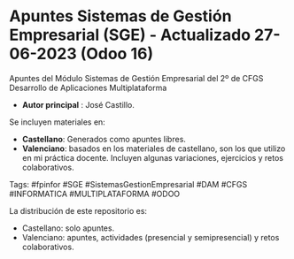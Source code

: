 # Apuntes Sistemas de Gestión Empresarial (SGE) - Actualizado 27-06-2023 (Odoo 16)
Apuntes del Módulo Sistemas de Gestión Empresarial del 2º de CFGS Desarrollo de Aplicaciones Multiplataforma

- **Autor principal** : José Castillo.

Se incluyen materiales en:
- **Castellano**: Generados como apuntes libres.
- **Valenciano**: basados en los materiales de castellano, son los que utilizo en mi práctica docente. Incluyen algunas variaciones, ejercicios y retos colaborativos.

Tags: #fpinfor #SGE #SistemasGestionEmpresarial #DAM #CFGS #INFORMATICA #MULTIPLATAFORMA #ODOO

La distribución de este repositorio es:
- Castellano: solo apuntes.
- Valenciano: apuntes, actividades (presencial y semipresencial) y retos colaborativos.
